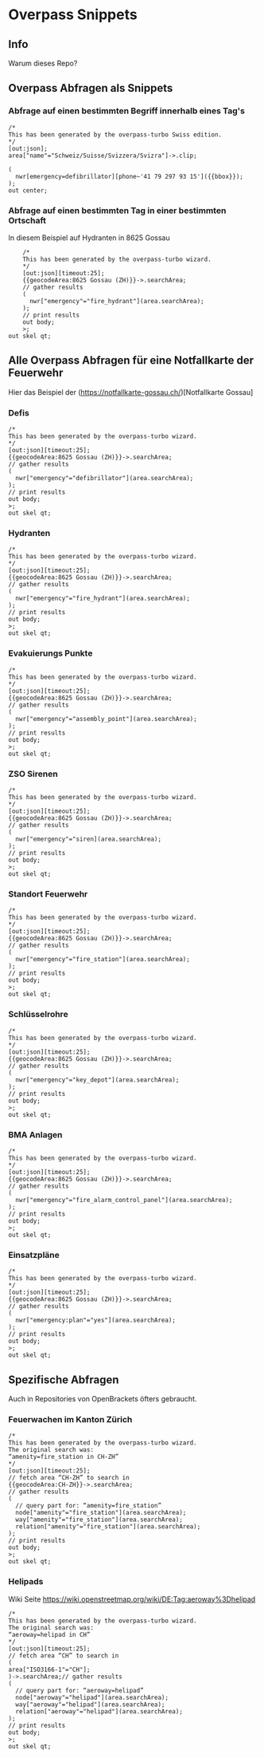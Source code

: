 # Overpass Snippets

## Info

Warum dieses Repo?

## Overpass Abfragen als Snippets

### Abfrage auf einen bestimmten Begriff innerhalb eines Tag's

```
/*
This has been generated by the overpass-turbo Swiss edition.
*/
[out:json];
area["name"="Schweiz/Suisse/Svizzera/Svizra"]->.clip;

(
  nwr[emergency=defibrillator][phone~'41 79 297 93 15']({{bbox}});
);
out center;

```

### Abfrage auf einen bestimmten Tag in einer bestimmten Ortschaft

In diesem Beispiel auf Hydranten in 8625 Gossau

```
	/*
	This has been generated by the overpass-turbo wizard.
	*/
	[out:json][timeout:25];
	{{geocodeArea:8625 Gossau (ZH)}}->.searchArea;
	// gather results
	(
	  nwr["emergency"="fire_hydrant"](area.searchArea);
	);
	// print results
	out body;
	>;
out skel qt;
```

## Alle Overpass Abfragen für eine Notfallkarte der Feuerwehr

Hier das Beispiel der  (https://notfallkarte-gossau.ch/)[Notfallkarte Gossau]

### Defis

```
/*
This has been generated by the overpass-turbo wizard.
*/
[out:json][timeout:25];
{{geocodeArea:8625 Gossau (ZH)}}->.searchArea;
// gather results
(
  nwr["emergency"="defibrillator"](area.searchArea);
);
// print results
out body;
>;
out skel qt;
```

### Hydranten
```
/*
This has been generated by the overpass-turbo wizard.
*/
[out:json][timeout:25];
{{geocodeArea:8625 Gossau (ZH)}}->.searchArea;
// gather results
(
  nwr["emergency"="fire_hydrant"](area.searchArea);
);
// print results
out body;
>;
out skel qt;
```

### Evakuierungs Punkte

```
/*
This has been generated by the overpass-turbo wizard.
*/
[out:json][timeout:25];
{{geocodeArea:8625 Gossau (ZH)}}->.searchArea;
// gather results
(
  nwr["emergency"="assembly_point"](area.searchArea);
);
// print results
out body;
>;
out skel qt;
```

### ZSO Sirenen
```
/*
This has been generated by the overpass-turbo wizard.
*/
[out:json][timeout:25];
{{geocodeArea:8625 Gossau (ZH)}}->.searchArea;
// gather results
(
  nwr["emergency"="siren](area.searchArea);
);
// print results
out body;
>;
out skel qt;
```

### Standort Feuerwehr
```
/*
This has been generated by the overpass-turbo wizard.
*/
[out:json][timeout:25];
{{geocodeArea:8625 Gossau (ZH)}}->.searchArea;
// gather results
(
  nwr["emergency"="fire_station"](area.searchArea);
);
// print results
out body;
>;
out skel qt;
```

### Schlüsselrohre
```
/*
This has been generated by the overpass-turbo wizard.
*/
[out:json][timeout:25];
{{geocodeArea:8625 Gossau (ZH)}}->.searchArea;
// gather results
(
  nwr["emergency"="key_depot"](area.searchArea);
);
// print results
out body;
>;
out skel qt;
```

### BMA Anlagen
```
/*
This has been generated by the overpass-turbo wizard.
*/
[out:json][timeout:25];
{{geocodeArea:8625 Gossau (ZH)}}->.searchArea;
// gather results
(
  nwr["emergency"="fire_alarm_control_panel"](area.searchArea);
);
// print results
out body;
>;
out skel qt;
```

### Einsatzpläne
```
/*
This has been generated by the overpass-turbo wizard.
*/
[out:json][timeout:25];
{{geocodeArea:8625 Gossau (ZH)}}->.searchArea;
// gather results
(
  nwr["emergency:plan"="yes"](area.searchArea);
);
// print results
out body;
>;
out skel qt;
```

## Spezifische Abfragen

Auch in Repositories von OpenBrackets öfters gebraucht.

### Feuerwachen im Kanton Zürich
``` 
/*
This has been generated by the overpass-turbo wizard.
The original search was:
“amenity=fire_station in CH-ZH”
*/
[out:json][timeout:25];
// fetch area “CH-ZH” to search in
{{geocodeArea:CH-ZH}}->.searchArea;
// gather results
(
  // query part for: “amenity=fire_station”
  node["amenity"="fire_station"](area.searchArea);
  way["amenity"="fire_station"](area.searchArea);
  relation["amenity"="fire_station"](area.searchArea);
);
// print results
out body;
>;
out skel qt;
```

### Helipads

Wiki Seite https://wiki.openstreetmap.org/wiki/DE:Tag:aeroway%3Dhelipad

```
/*
This has been generated by the overpass-turbo wizard.
The original search was:
“aeroway=helipad in CH”
*/
[out:json][timeout:25];
// fetch area “CH” to search in
(
area["ISO3166-1"="CH"];
)->.searchArea;// gather results
(
  // query part for: “aeroway=helipad”
  node["aeroway"="helipad"](area.searchArea);
  way["aeroway"="helipad"](area.searchArea);
  relation["aeroway"="helipad"](area.searchArea);
);
// print results
out body;
>;
out skel qt;

```
